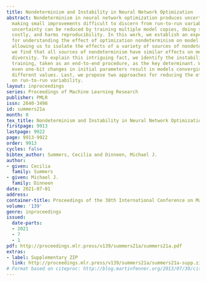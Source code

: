 ```yaml
---
title: Nondeterminism and Instability in Neural Network Optimization
abstract: Nondeterminism in neural network optimization produces uncertainty in performance,
  making small improvements difficult to discern from run-to-run variability. While
  uncertainty can be reduced by training multiple model copies, doing so is time-consuming,
  costly, and harms reproducibility. In this work, we establish an experimental protocol
  for understanding the effect of optimization nondeterminism on model diversity,
  allowing us to isolate the effects of a variety of sources of nondeterminism. Surprisingly,
  we find that all sources of nondeterminism have similar effects on measures of model
  diversity. To explain this intriguing fact, we identify the instability of model
  training, taken as an end-to-end procedure, as the key determinant. We show that
  even one-bit changes in initial parameters result in models converging to vastly
  different values. Last, we propose two approaches for reducing the effects of instability
  on run-to-run variability.
layout: inproceedings
series: Proceedings of Machine Learning Research
publisher: PMLR
issn: 2640-3498
id: summers21a
month: 0
tex_title: Nondeterminism and Instability in Neural Network Optimization
firstpage: 9913
lastpage: 9922
page: 9913-9922
order: 9913
cycles: false
bibtex_author: Summers, Cecilia and Dinneen, Michael J.
author:
- given: Cecilia
  family: Summers
- given: Michael J.
  family: Dinneen
date: 2021-07-01
address:
container-title: Proceedings of the 38th International Conference on Machine Learning
volume: '139'
genre: inproceedings
issued:
  date-parts:
  - 2021
  - 7
  - 1
pdf: http://proceedings.mlr.press/v139/summers21a/summers21a.pdf
extras:
- label: Supplementary ZIP
  link: http://proceedings.mlr.press/v139/summers21a/summers21a-supp.zip
# Format based on citeproc: http://blog.martinfenner.org/2013/07/30/citeproc-yaml-for-bibliographies/
---
```

